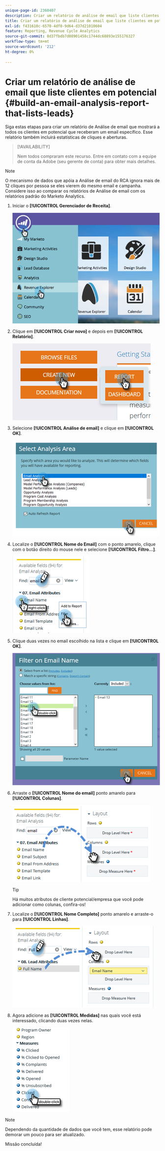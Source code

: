 ```yaml
---
unique-page-id: 2360407
description: Criar um relatório de análise de email que liste clientes potenciais - Documentação do Marketo - Documentação do produto
title: Criar um relatório de análise de email que liste clientes em potencial
exl-id: f431610c-6570-4df0-9d64-d37d21010604
feature: Reporting, Revenue Cycle Analytics
source-git-commit: 0d37fbdb7d08901458c1744dc68893e155176327
workflow-type: tm+mt
source-wordcount: '212'
ht-degree: 0%

---
```


# Criar um relatório de análise de email que liste clientes em potencial {#build-an-email-analysis-report-that-lists-leads}

Siga estas etapas para criar um relatório de Análise de email que mostrará a todos os clientes em potencial que receberam um email específico. Esse relatório também incluirá estatísticas de cliques e aberturas.

>[!AVAILABILITY]
>
>Nem todos compraram este recurso. Entre em contato com a equipe de conta da Adobe (seu gerente de conta) para obter mais detalhes.

>[!NOTE]
>
>O mecanismo de dados que apóia a Análise de email do RCA ignora mais de 12 cliques por pessoa se eles vierem do mesmo email e campanha. Considere isso ao comparar os relatórios de Análise de email com os relatórios padrão do Marketo Analytics.

1. Iniciar o **[!UICONTROL Gerenciador de Receita]**.

   ![](assets/report-that-lists-leads-1.png)

1. Clique em **[!UICONTROL Criar novo]** e depois em **[!UICONTROL Relatório]**.

   ![](assets/report-that-lists-leads-2.png)

1. Selecione **[!UICONTROL Análise de email]** e clique em **[!UICONTROL OK]**.

   ![](assets/report-that-lists-leads-3.png)

1. Localize o **[!UICONTROL Nome do Email]** com o ponto amarelo, clique com o botão direito do mouse nele e selecione **[!UICONTROL Filtro...]**.

   ![](assets/report-that-lists-leads-4.png)

1. Clique duas vezes no email escolhido na lista e clique em **[!UICONTROL OK]**.

   ![](assets/report-that-lists-leads-5.png)

1. Arraste o **[!UICONTROL Nome do email]** ponto amarelo para **[!UICONTROL Colunas]**.

   ![](assets/report-that-lists-leads-6.png)

   >[!TIP]
   >
   >Há muitos atributos de cliente potencial/empresa que você pode adicionar como colunas, confira-os!

1. Localize o **[!UICONTROL Nome Completo]** ponto amarelo e arraste-o para **[!UICONTROL Linhas]**.

   ![](assets/report-that-lists-leads-7.png)

1. Agora adicione as **[!UICONTROL Medidas]** nas quais você está interessado, clicando duas vezes nelas.

   ![](assets/report-that-lists-leads-8.png)

>[!NOTE]
>
>Dependendo da quantidade de dados que você tem, esse relatório pode demorar um pouco para ser atualizado.

Missão concluída!
